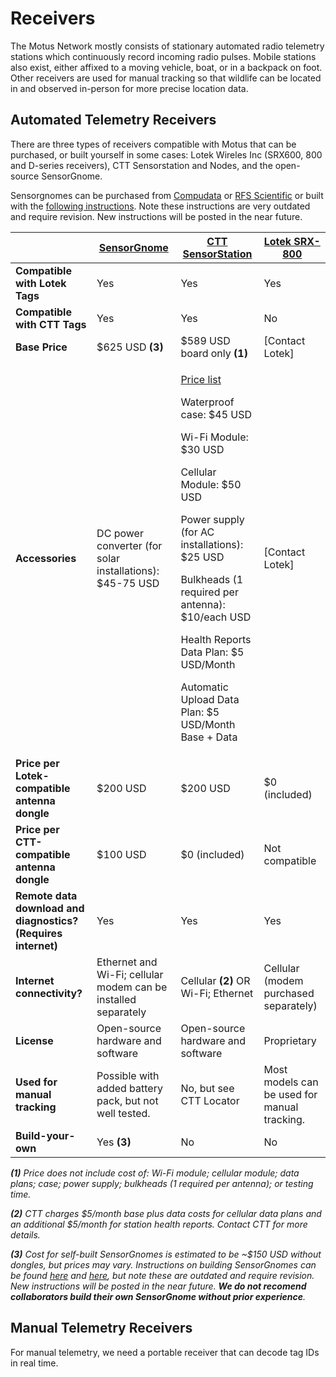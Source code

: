 # Receivers

The Motus Network mostly consists of stationary automated radio telemetry stations which continuously record incoming radio pulses. Mobile stations also exist, either affixed to a moving vehicle, boat, or in a backpack on foot. Other receivers are used for manual tracking so that wildlife can be located in and observed in-person for more precise location data.

## Automated Telemetry Receivers

There are three types of receivers compatible with Motus that can be purchased, or built yourself in some cases: Lotek Wireles Inc (SRX600, 800 and D-series receivers), CTT Sensorstation and Nodes, and the open-source SensorGnome.

Sensorgnomes can be purchased from [Compudata](https://compudata.ca/sensorgnome/) or [RFS Scientific](https://www.rfsscientific.com/) or built with the [following instructions](https://archived.sensorgnome.org/How_do_I_build_a_SensorGnome/). Note these instructions are very outdated and require revision. New instructions will be posted in the near future.

|                                                               | [**SensorGnome**](https://sensorgnome.org)                     | [**CTT SensorStation**](https://store.celltracktech.com/collections/wildlife-telemetry-products/products/ctt-sensorstation-for-sensorgnome-v-2-0)                                                                                                                                                                                                                                 | [**Lotek SRX-800**](https://www.lotek.com/products/srx800/) |
| ------------------------------------------------------------- | -------------------------------------------------------------- | --------------------------------------------------------------------------------------------------------------------------------------------------------------------------------------------------------------------------------------------------------------------------------------------------------------------------------------------------------------------------------- | ----------------------------------------------------------- |
| **Compatible with Lotek Tags**                                | Yes                                                            | Yes                                                                                                                                                                                                                                                                                                                                                                               | Yes                                                         |
| **Compatible with CTT Tags**                                  | Yes                                                            | Yes                                                                                                                                                                                                                                                                                                                                                                               | No                                                          |
| **Base Price**                                                | $625 USD **(3)**                                               | $589 USD board only **(1)**                                                                                                                                                                                                                                                                                                                                                       | \[Contact Lotek]                                            |
| **Accessories**                                               | DC power converter (for solar installations): $45-75 USD       | <p><a href="https://celltracktech.com/price-list/">Price list</a></p><p>Waterproof case: $45 USD</p><p>Wi-Fi Module: $30 USD</p><p>Cellular Module: $50 USD</p><p>Power supply (for AC installations): $25 USD</p><p>Bulkheads (1 required per antenna): $10/each USD</p><p>Health Reports Data Plan: $5 USD/Month</p><p>Automatic Upload Data Plan: $5 USD/Month Base + Data</p> | \[Contact Lotek]                                            |
| **Price per Lotek-compatible antenna dongle**                 | $200 USD                                                       | $200 USD                                                                                                                                                                                                                                                                                                                                                                          | $0 (included)                                               |
| **Price per CTT-compatible antenna dongle**                   | $100 USD                                                       | $0 (included)                                                                                                                                                                                                                                                                                                                                                                     | Not compatible                                              |
| **Remote data download and diagnostics? (Requires internet)** | Yes                                                            | Yes                                                                                                                                                                                                                                                                                                                                                                               | Yes                                                         |
| **Internet connectivity?**                                    | Ethernet and Wi-Fi; cellular modem can be installed separately | Cellular **(2)** OR Wi-Fi; Ethernet                                                                                                                                                                                                                                                                                                                                               | Cellular (modem purchased separately)                       |
| **License**                                                   | Open-source hardware and software                              | Open-source hardware and software                                                                                                                                                                                                                                                                                                                                                 | Proprietary                                                 |
| **Used for manual tracking**                                  | Possible with added battery pack, but not well tested.         | No, but see CTT Locator                                                                                                                                                                                                                                                                                                                                                           | Most models can be used for manual tracking.                |
| **Build-your-own**                                            | Yes **(3)**                                                    | No                                                                                                                                                                                                                                                                                                                                                                                | No                                                          |

_**(1)** Price does not include cost of: Wi-Fi module; cellular module; data plans; case; power supply; bulkheads (1 required per antenna); or testing time._

_**(2)** CTT charges $5/month base plus data costs for cellular data plans and an additional $5/month for station health reports. Contact CTT for more details._

_**(3)** Cost for self-built SensorGnomes is estimated to be \~$150 USD without dongles, but prices may vary. Instructions on building SensorGnomes can be found_ [_here_](https://archived.sensorgnome.org/How_do_I_build_a_SensorGnome/) _and_ [_here_](https://sensorgnome.readthedocs.io/en/latest/raspberry_pi_sensorgnome.html)_, but note these are outdated and require revision. New instructions will be posted in the near future. **We do not recomend collaborators build their own SensorGnome without prior experience**._

## Manual Telemetry Receivers

For manual telemetry, we need a portable receiver that can decode tag IDs in real time.
